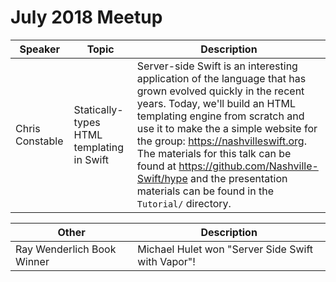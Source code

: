 # July 2018 Meetup

| Speaker | Topic | Description  |
| ------------- | ------------- | ----- |
| Chris Constable | Statically-types HTML templating in Swift | Server-side Swift is an interesting application of the language that has grown evolved quickly in the recent years. Today, we'll build an HTML templating engine from scratch and use it to make the a simple website for the group: https://nashvilleswift.org. The materials for this talk can be found at https://github.com/Nashville-Swift/hype and the presentation materials can be found in the `Tutorial/` directory. |

| Other | Description |
| ------------- | ------------- |
| Ray Wenderlich Book Winner | Michael Hulet won "Server Side Swift with Vapor"! |